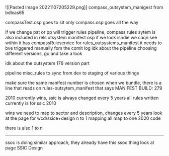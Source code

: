 ![[Pasted image 20221107205229.png]]
compass_outsystem_manigest from bdlxas65

compassTest.osp goes to sit only
compass.osp goes all the way

if we change pat or pp will trigger rules pipeline, compass rules sytem is also included in rels otsystem manifest osp
if we look isndie we caqn see within it has compassRuleservice
for rules_outsystems_manifest it needs to bve triggered manually fom the comit log
idk about the pipeline choosing different versions, go and take a look

idk about the outsystem 176 version part

pipeline misc_rules to sync from dev to staging of various things

make sure the same manifest number is chosen when we bundle, there is a line that reads on rules-outsytem_manifest that says
MANIFEST BUILD: 279

2010 currently wins, ssic is always changed every 5 years
all rules written currently is for ssic 2010

wins we need to map to sector and description, changes every 5 years
look at the page for wcd/ssice+design
n to 1 mapping all map to one 2020 code

there is also 1 to n

---

ssoc is doing similar approach, they already have this ssoc thing
look at page SSIC Design

